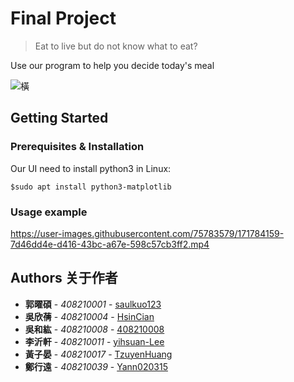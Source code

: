 # Final Project

> Eat to live but do not know what to eat?

Use our program to help you decide today's meal

![橫](https://user-images.githubusercontent.com/75783579/171784417-718c87f3-b054-49e2-bd25-1c9dd3f3c612.jpg)

## Getting Started 


### Prerequisites & Installation

Our UI need to install python3 in Linux:

```
$sudo apt install python3-matplotlib
```

### Usage example

https://user-images.githubusercontent.com/75783579/171784159-7d46dd4e-d416-43bc-a67e-598c57cb3ff2.mp4

## Authors 关于作者

* **郭曜碩** - *408210001* - [saulkuo123](https://github.com/saulkuo123)
* **吳欣蒨** - *408210004* - [HsinCian](https://github.com/HsinCian)
* **吳和紘** - *408210008* - [408210008](https://github.com/408210008)
* **李沂軒** - *408210011* - [yihsuan-Lee](https://github.com/yihsuan-Lee)
* **黃子晏** - *408210017* - [TzuyenHuang](https://github.com/TzuyenHuang)
* **鄭行遠** - *408210039* - [Yann020315](https://github.com/Yann020315)
